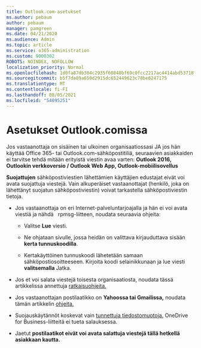 ```yaml
---
title: Outlook.com-asetukset
ms.author: pebaum
author: pebaum
manager: pamgreen
ms.date: 04/21/2020
ms.audience: Admin
ms.topic: article
ms.service: o365-administration
ms.custom: 9000302
ROBOTS: NOINDEX, NOFOLLOW
localization_priority: Normal
ms.openlocfilehash: 1d0fa87db304c2935f60848bf69c0fcc2217ac4414abd53718f418785e8804c5
ms.sourcegitcommit: b5f7da89a650d2915dc652449623c78be6247175
ms.translationtype: MT
ms.contentlocale: fi-FI
ms.lasthandoff: 08/05/2021
ms.locfileid: "54095251"
---
```

# <a name="settings-in-outlookcom"></a>Asetukset Outlook.comissa

Jos vastaanottaja on sisäinen tai ulkoinen organisaatiossasi JA jos hän käyttää Office 365- tai Outlook.com-sähköpostitiliä, seuraavien asiakkaiden ei tarvitse tehdä mitään erityistä viestin avaa varten: **Outlook 2016, Outlookin verkkoversio / Outlook Web App, Outlook-mobiilisovellus**

**Suojattujen** sähköpostiviestien lähettämien käyttäjien edustajat eivät voi avata suojattuja viestejä. Vain alkuperäiset vastaanottajat (henkilö, joka on lähettänyt suojatun sähköpostiviestin) voivat tarkastella sähköpostiviestin tietoja.

- Jos vastaanottaja on eri Internet-palveluntarjoajalla ja hän ei voi avata viestiä ja nähdä &nbsp; rpmsg-liitteen, noudata seuraavia ohjeita:
    
    - Valitse **Lue** viesti.
    
    - Ne ohjataan sivulle, jossa heidän on valittava kirjauduttava sisään **kerta tunnuskoodilla**.
    
    - Kertakäyttöinen tunnuskoodi lähetetään samaan sähköpostiosoitteeseen. Kirjoita koodi selainikkunaan ja lue viesti **valitsemalla** Jatka.

- Jos et voi salata viestejä toisesta organisaatiosta, noudata tässä artikkelissa annettuja [ratkaisuohjeita.](https://support.office.com/article/known-issues-opening-irm-protected-emails-sent-from-users-in-other-office-365-organizations-0dec0593-a05d-4aa2-8445-9311ebab3164)

- Jos vastaanottajan postilaatikko on **Yahoossa tai Gmailissa,** noudata tämän </span> artikkelin [ohjeita.](https://support.office.com/article/how-do-i-open-a-protected-message-1157a286-8ecc-4b1e-ac43-2a608fbf3098)

- Suojauskäytännöt koskevat vain [tunnettuja tiedostomuotoja.](https://docs.microsoft.com/azure/information-protection/rms-client/client-admin-guide-file-types) OneDrive for Business-liitteitä ei tueta salauksessa.

- Jaetut **postilaatikot eivät voi avata salattuja viestejä tällä hetkellä asiakkaan kautta.** 
